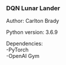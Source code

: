 ### DQN Lunar Lander  
Author: Carlton Brady  

Python version: 3.6.9  

Dependencies:  
    -PyTorch  
    -OpenAI Gym  